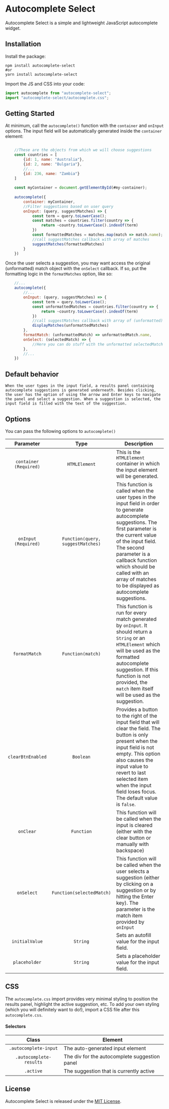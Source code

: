 # Autocomplete Select
Autocomplete Select is a simple and lightweight JavaScript autocomplete widget.

## Installation

Install the package:
```console
npm install autocomplete-select
#or
yarn install autocomplete-select
```

Import the JS and CSS into your code:
```javascript
import autocomplete from "autocomplete-select";
import "autocomplete-select/autocomplete.css";
```
## Getting Started

At minimum, call the `autocomplete()` function with the `container` and `onInput` options. The input field will be automatically generated inside the `container` element:

```javascript

	//These are the objects from which we will choose suggestions
    const countries = [
    	{id: 1, name: "Australia"},
        {id: 2, name: "Bulgaria"},
        //...
        {id: 236, name: "Zambia"}
    ]
    
    const myContainer = document.getElementById(#my-container);
    
    autocomplete({
    	container: myContainer,
        //Filter suggestions based on user query
        onInput: (query, suggestMatches) => {
            const term = query.toLowerCase();
            const matches = countries.filter(country => {
                return ~country.toLowerCase().indexOf(term)
            })
            const formattedMatches = matches.map(match => match.name);
            //call suggestMatches callback with array of matches
        	suggestMatches(formattedMatches)
        }
    })
```

Once the user selects a suggestion, you may want access the original (unformatted) match object with the `onSelect` callback. If so, put the formatting logic in the `formatMatches` option, like so:

```javascript
	//...
	autocomplete({
    	//...
        onInput: (query, suggestMatches) => {
            const term = query.toLowerCase();
            const unformattedMatches = countries.filter(country => {
                return ~country.toLowerCase().indexOf(term)
            })
            //call suggestMatches callback with array of (unformatted) matches 
        	displayMatches(unformattedMatches)
        },
        formatMatch: (unformattedMatch) => unformattedMatch.name,
        onSelect: (selectedMatch) => {
        	//Here you can do stuff with the unformatted selectedMatch object
        },
        //...
    })
```
## Default behavior
    When the user types in the input field, a results panel containing autocomplete suggestions is generated underneath. Besides clicking, the user has the option of using the arrow and Enter keys to navigate the panel and select a suggestion. When a suggestion is selected, the input field is filled with the text of the suggestion.

## Options

You can pass the following options to `autocomplete()`

| Parameter | Type | Description |
| :-------: | :---:| ----------- |
|`container` `(Required)`|`HTMLElement`|This is the `HTMLElement` container in which the input element will be generated.|
|`onInput` `(Required)`| `Function(query, suggestMatches)`| This function is called when the user types in the input field in order to generate autocomplete suggestions. The first parameter is the current value of the input field.  The second parameter is a callback function which should be called with an array of matches to be displayed as autocomplete suggestions.|
|`formatMatch`|`Function(match)` | This function is run for every match generated by `onInput`. It should return a `String` or an `HTMLElement` which will be used as the formatted autocomplete suggestion. If this function is not provided, the `match` item itself will be used as the suggestion.|
|`clearBtnEnabled`| `Boolean`| Provides a button to the right of the input field that will clear the field. The button is only present when the input field is not empty. This option also causes the input value to revert to last selected item when the input field loses focus. The default value is `false`.|
|`onClear`|`Function`| This function will be called when the input is cleared (either with the clear button or manually with backspace) |
|`onSelect`|`Function(selectedMatch)`| This function will be called when the user selects a suggestion (either by clicking on a suggestion or by hitting the Enter key). The parameter is the match item provided by `onInput`|
|`initialValue`|`String`| Sets an autofill value for the input field. |
|`placeholder`|`String`| Sets a placeholder value for the input field.|

## CSS

The `autocomplete.css` import provides very minimal styling to position the results panel, highlight the active suggestion, etc. To add your own styling (which you will definitely want to do!), import a CSS file after this `autocomplete.css`.

#### Selectors

| Class | Element |
| :---: | ------- |
|`.autocomplete-input` | The auto-generated input element |
|`.autocomplete-results`| The div for the autocomplete suggestion panel |
| `.active` | The suggestion that is currently active  |

## License

Autocomplete Select is released under the [MIT License](https://opensource.org/licenses/MIT).

